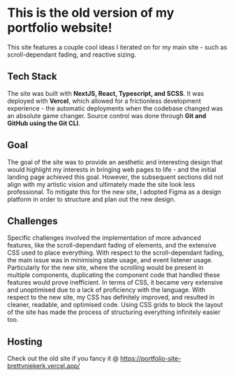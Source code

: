 # This is the old version of my portfolio website!
This site features a couple cool ideas I iterated on for my main site - such as scroll-dependant fading, and reactive sizing.

## Tech Stack
The site was built with **NextJS, React, Typescript, and SCSS**.
It was deployed with **Vercel**, which allowed for a frictionless development experience - the automatic deployments when the codebase changed was an absolute game changer.
Source control was done through **Git and GitHub using the Git CLI**.

## Goal
The goal of the site was to provide an aesthetic and interesting design that would highlight my interests in bringing web pages to life - and the initial landing page achieved this goal. However, the subsequent sections did not align with my artistic vision and ultimately made the site look less professional. To mitigate this for the new site, I adopted Figma as a design platform in order to structure and plan out the new design.

## Challenges
Specific challenges involved the implementation of more advanced features, like the scroll-dependant fading of elements, and the extensive CSS used to place everything. With respect to the scroll-dependant fading, the main issue was in minimising state usage, and event listener usage. Particularly for the new site, where the scrolling would be present in multiple components, duplicating the component code that handled these features would prove inefficient.
In terms of CSS, it became very extensive and unoptimised due to a lack of proficiency with the language. With respect to the new site, my CSS has definitely improved, and resulted in cleaner, readable, and optimised code. Using CSS grids to block the layout of the site has made the process of structuring everything infinitely easier too.

## Hosting
Check out the old site if you fancy it @ https://portfolio-site-brettvniekerk.vercel.app/
